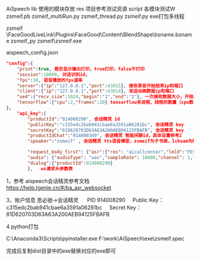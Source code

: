 AiSpeech 
    lib 使用的模块存放
    res 项目参考测试资源
    script 各模块测试W
    zsmeif.pb
    zsmeif_multiRun.py
    zsmeif_thread.py
    zsmeif.py exe打包多线程

zsmeif
    \FaceGoodLiveLink\Plugins\FaceGood\Content\BlendShape\bsname.bsname
zsmeif_py
    zsmeif\zsmeif.exe


aispeech_config.json
```json
"config":{
    "print":true, 是否显示输出打印，true打印，false不打印
    "session":10000, 对话识别id，
    "fps":30, 语音播放的fps速率
    "server":{"ip":"127.0.0.1","port":43015}, 接收录音开始结束ip和端口
    "client":{"ip":"127.0.0.1","port":43014}, 发送动画数据ip和端口
    "ue4":{"recv_size":1024,"begin":"1","end":"2"}, 一次接收数据大小，开始标示，结束标示
    "tensorflow":{"cpu":2,"frames":20} tensorflow多进程、线程的数量（cpu数）和一次处理的帧数
},
    "api_key":{
        "productId":"914008290", 会话精灵 id
        "publicKey":"c315edc2bab941cbae6a3591a06281bc", 会话精灵 key
        "secretKey":"81D620703D63A63A200AEB94125FBAFB", 会话精灵 key
        "productIdChat":"914008349", 会话精灵 智能闲聊id，具体设置参考2
        "speaker":"zsmeif" , 会话精灵 tts语音模型，zsmeif为子书美，lchuam为陆川

        "request_body_first": {"asr":{"res": "aicallcenter","lmld":"FESTIVAL_1122b_BA914008290_LM","enablePunctuation": true,"language": "zh-CN"},
        "audio": {"audioType": "wav","sampleRate": 16000,"channel": 1,"sampleBytes":2},
        "dialog":{"productId":914008290}
        },   ws请求头参数表
```

1，参考 aispeech会话精灵参考文档 https://help.tgenie.cn/#/ba_asr_websocket


3，账户信息
思必驰->会话精灵 
    PID 914008290
    Public Key：c315edc2bab941cbae6a3591a06281bc
    Secret Key：81D620703D63A63A200AEB94125FBAFB

4 python打包

C:\Anaconda3\Scripts\pyinstaller.exe F:\work\AiSpeech\exe\zsmeif.spec

完成后复制dist目录中的exe替换对应的exe即可
